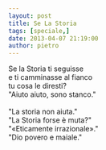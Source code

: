 ```yaml
---
layout: post
title: Se La Storia
tags: [speciale,]
date: 2013-04-07 21:19:00
author: pietro
---
```

Se la Storia ti seguisse<br/>e ti camminasse al fianco<br/>tu cosa le diresti?<br/>"Aiuto aiuto, sono stanco."<br/><br/>"La storia non aiuta."<br/>"La Storia forse è muta?"<br/>"«Eticamente irrazionale»."<br/>"Dio povero e maiale."
